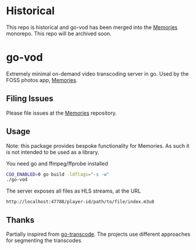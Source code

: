 # Historical

This repo is historical and go-vod has been merged into the [Memories](https://github.com/pulsejet/memories) monorepo. This repo will be archived soon.

# go-vod

Extremely minimal on-demand video transcoding server in go. Used by the FOSS photos app, [Memories](https://github.com/pulsejet/memories).

## Filing Issues

Please file issues at the [Memories](https://github.com/pulsejet/memories) repository.

## Usage

Note: this package provides bespoke functionality for Memories. As such it is not intended to be used as a library.

You need go and ffmpeg/ffprobe installed

```bash
CGO_ENABLED=0 go build -ldflags="-s -w"
./go-vod
```

The server exposes all files as HLS streams, at the URL
```
http://localhost:47788/player-id/path/to/file/index.m3u8
```

## Thanks
Partially inspired from [go-transcode](https://github.com/m1k1o/go-transcode). The projects use different approaches for segmenting the transcodes.
